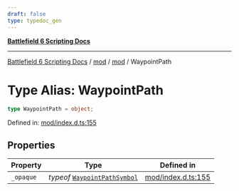 ```yaml
---
draft: false
type: typedoc_gen
---
```


[**Battlefield 6 Scripting Docs**](../../../_index.md)

***

[Battlefield 6 Scripting Docs](../../../_index.md) / [mod](../../_index.md) / [mod](../_index.md) / WaypointPath

# Type Alias: WaypointPath

```ts
type WaypointPath = object;
```

Defined in: [mod/index.d.ts:155](https://github.com/battlefield-portal-community/portal-docs/blob/6d87e21c5922a3efb03c634dbe98e5fe6e797672/generators/santiago/mod/index.d.ts#L155)

## Properties

| Property | Type | Defined in |
| ------ | ------ | ------ |
| <a id="_opaque"></a> `_opaque` | *typeof* [`WaypointPathSymbol`](../WaypointPathSymbol/_index.md) | [mod/index.d.ts:155](https://github.com/battlefield-portal-community/portal-docs/blob/6d87e21c5922a3efb03c634dbe98e5fe6e797672/generators/santiago/mod/index.d.ts#L155) |
